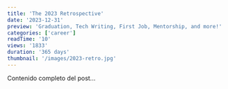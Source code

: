 ```yaml
---
title: 'The 2023 Retrospective'
date: '2023-12-31'
preview: 'Graduation, Tech Writing, First Job, Mentorship, and more!'
categories: ['career']
readTime: '10'
views: '1833'
duration: '365 days'
thumbnail: '/images/2023-retro.jpg'
---
```

Contenido completo del post...